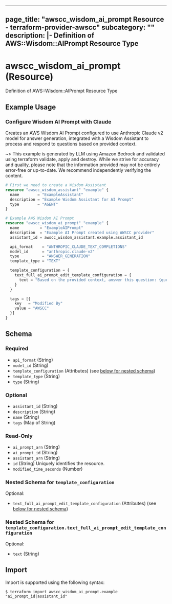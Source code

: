 
---
page_title: "awscc_wisdom_ai_prompt Resource - terraform-provider-awscc"
subcategory: ""
description: |-
  Definition of AWS::Wisdom::AIPrompt Resource Type
---

# awscc_wisdom_ai_prompt (Resource)

Definition of AWS::Wisdom::AIPrompt Resource Type

## Example Usage

### Configure Wisdom AI Prompt with Claude

Creates an AWS Wisdom AI Prompt configured to use Anthropic Claude v2 model for answer generation, integrated with a Wisdom Assistant to process and respond to questions based on provided context.

~> This example is generated by LLM using Amazon Bedrock and validated using terraform validate, apply and destroy. While we strive for accuracy and quality, please note that the information provided may not be entirely error-free or up-to-date. We recommend independently verifying the content.

```terraform
# First we need to create a Wisdom Assistant
resource "awscc_wisdom_assistant" "example" {
  name        = "ExampleAssistant"
  description = "Example Wisdom Assistant for AI Prompt"
  type        = "AGENT"
}

# Example AWS Wisdom AI Prompt
resource "awscc_wisdom_ai_prompt" "example" {
  name         = "ExampleAIPrompt"
  description  = "Example AI Prompt created using AWSCC provider"
  assistant_id = awscc_wisdom_assistant.example.assistant_id

  api_format    = "ANTHROPIC_CLAUDE_TEXT_COMPLETIONS"
  model_id      = "anthropic.claude-v2"
  type          = "ANSWER_GENERATION"
  template_type = "TEXT"

  template_configuration = {
    text_full_ai_prompt_edit_template_configuration = {
      text = "Based on the provided context, answer this question: {question}"
    }
  }

  tags = [{
    key   = "Modified By"
    value = "AWSCC"
  }]
}
```

<!-- schema generated by tfplugindocs -->
## Schema

### Required

- `api_format` (String)
- `model_id` (String)
- `template_configuration` (Attributes) (see [below for nested schema](#nestedatt--template_configuration))
- `template_type` (String)
- `type` (String)

### Optional

- `assistant_id` (String)
- `description` (String)
- `name` (String)
- `tags` (Map of String)

### Read-Only

- `ai_prompt_arn` (String)
- `ai_prompt_id` (String)
- `assistant_arn` (String)
- `id` (String) Uniquely identifies the resource.
- `modified_time_seconds` (Number)

<a id="nestedatt--template_configuration"></a>
### Nested Schema for `template_configuration`

Optional:

- `text_full_ai_prompt_edit_template_configuration` (Attributes) (see [below for nested schema](#nestedatt--template_configuration--text_full_ai_prompt_edit_template_configuration))

<a id="nestedatt--template_configuration--text_full_ai_prompt_edit_template_configuration"></a>
### Nested Schema for `template_configuration.text_full_ai_prompt_edit_template_configuration`

Optional:

- `text` (String)

## Import

Import is supported using the following syntax:

```shell
$ terraform import awscc_wisdom_ai_prompt.example "ai_prompt_id|assistant_id"
```
